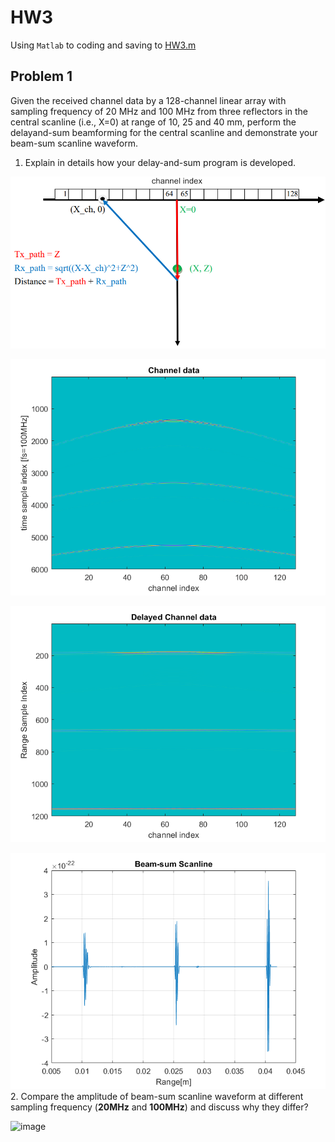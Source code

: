 # HW3

Using ``Matlab`` to coding and saving to [HW3.m](HW3.m)

## Problem 1

Given the received channel data by a 128-channel linear array with sampling frequency of 20 MHz and 100 MHz from three reflectors in the central scanline (i.e., X=0) at range of 10, 25 and 40 mm, perform the delayand-sum beamforming for the central scanline and demonstrate your beam-sum scanline waveform.

1. Explain in details how your delay-and-sum program is developed.

![image](images/distance.png)

![image](images/100MHz-Channel-data.png)

![image](images/100MHz-Delay-Channel-data.png)

![image](images/100MHz-Beam-sum-Scanline.png)
2. Compare the amplitude of beam-sum scanline waveform at different sampling frequency (**20MHz** and **100MHz**) and discuss why they differ?

![image](images/20MHz-Amplitude.png)

